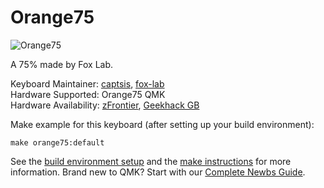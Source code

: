 # Orange75

![Orange75](https://i.imgur.com/eAfiwwM.jpg)

A 75% made by Fox Lab.

Keyboard Maintainer: [captsis](https://github.com/captsis), [fox-lab](https://github.com/fox-lab)   
Hardware Supported: Orange75 QMK  
Hardware Availability: [zFrontier](https://en.zfrontier.com/collections/keyboards/products/foxlab-orange75), [Geekhack GB](https://geekhack.org/index.php?topic=95080.0)


Make example for this keyboard (after setting up your build environment):

    make orange75:default

See the [build environment setup](https://docs.qmk.fm/#/getting_started_build_tools) and the [make instructions](https://docs.qmk.fm/#/getting_started_make_guide) for more information. Brand new to QMK? Start with our [Complete Newbs Guide](https://docs.qmk.fm/#/newbs).